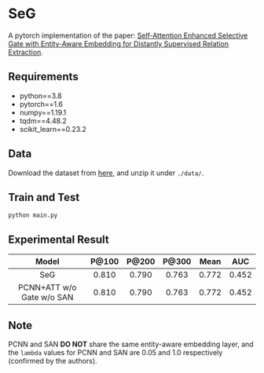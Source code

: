 # SeG
A pytorch implementation of the paper: [Self-Attention Enhanced Selective Gate with Entity-Aware Embedding for Distantly Supervised Relation Extraction](https://arxiv.org/pdf/1911.11899.pdf).

## Requirements
* python==3.8
* pytorch==1.6
* numpy==1.19.1
* tqdm==4.48.2
* scikit_learn==0.23.2

## Data
Download the dataset from [here](https://github.com/thunlp/HNRE/tree/master/raw_data), and unzip it under `./data/`.

## Train and Test
```
python main.py
```

## Experimental Result

|Model| P@100  | P@200 | P@300 | Mean | AUC |
| :-: | :----: | :---: | :---: | :--: | :-: |
| SeG | 0.810 | 0.790 | 0.763 | 0.772 | 0.452 |
| PCNN+ATT w/o Gate w/o SAN | 0.810 | 0.790 | 0.763 | 0.772 | 0.452 |

## Note
PCNN and SAN **DO NOT** share the same entity-aware embedding layer, and the `lambda` values for PCNN and SAN are 0.05 and 1.0 respectively (confirmed by the authors).
